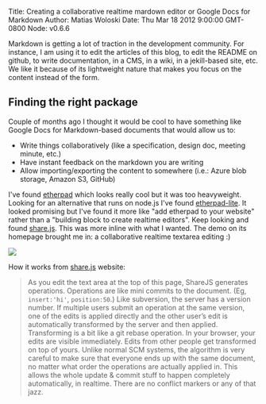 Title: Creating a collaborative realtime mardown editor or Google Docs for Markdown
Author: Matias Woloski
Date: Thu Mar 18 2012 9:00:00 GMT-0800
Node: v0.6.6

Markdown is getting a lot of traction in the development community. For instance, I am using it to edit the articles of this blog, to edit the README on github, to write documentation, in a CMS, in a wiki, in a jekill-based site, etc. We like it because of its lightweight nature that makes you focus on the content instead of the form.

## Finding the right package

Couple of months ago I thought it would be cool to have something like Google Docs for Markdown-based documents that would allow us to:

* Write things collaboratively (like a specification, design doc, meeting minute, etc.)
* Have instant feedback on the markdown you are writing
* Allow importing/exporting the content to somewhere (i.e.: Azure blob storage, Amazon S3, GitHub)

I've found [etherpad](https://github.com/ether/pad) which looks really cool but it was too heavyweight. Looking for an alternative that runs on node.js I've found [etherpad-lite](https://github.com/pita/etherpad-lite). It looked promising but I've found it more like "add etherpad to your website" rather than a "building block to create realtime editors". Keep looking and found [share.js](http://sharejs.org). This was more inline with what I wanted. The demo on its homepage brought me in: a collaborative realtime textarea editing :)

![](http://markdownr.blob.core.windows.net/images/4740232956.png)

How it works from [share.js](http://sharejs.org) website:

> As you edit the text area at the top of this page, ShareJS generates operations. Operations are like mini commits to the document. (Eg, `insert:'hi'`, `position:50`.)
> Like subversion, the server has a version number. If multiple users submit an operation at the same version, one of the edits is applied directly and the other user’s edit is automatically transformed by the server and then applied. Transforming is a bit like a git rebase operation.
> In your browser, your edits are visible immediately. Edits from other people get transformed on top of yours. Unlike normal SCM systems, the algorithm is very careful to make sure that everyone ends up with the same document, no matter what order the operations are actually applied in. This allows the whole update & commit stuff to happen completely automatically, in realtime. There are no conflict markers or any of that jazz.

